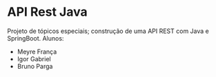 # API Rest Java


Projeto de tópicos especiais; 
construção de uma API REST com Java e SpringBoot.
Alunos:
- Meyre França
- Igor Gabriel
- Bruno Parga 
